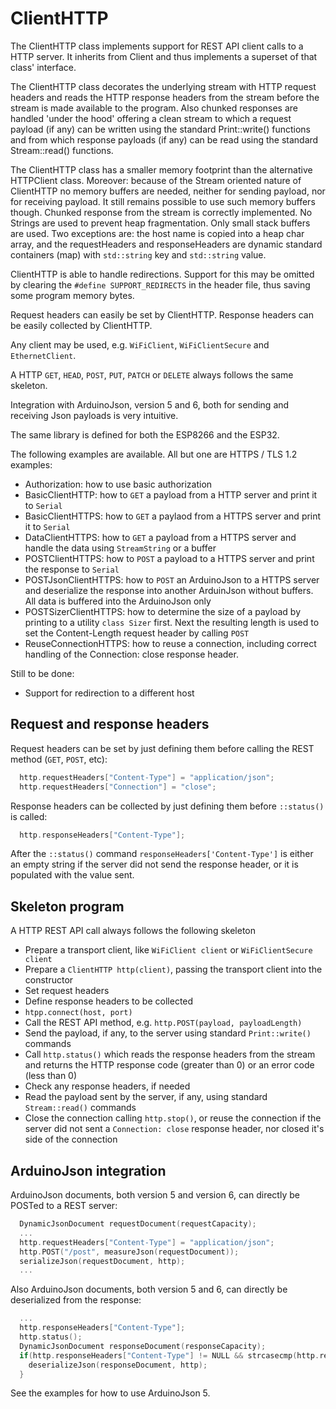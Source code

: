# ClientHTTP
The ClientHTTP class implements support for REST API client calls to a HTTP server. It inherits from Client and thus implements a superset of that class' interface.

The ClientHTTP class decorates the underlying stream with HTTP request headers and reads the HTTP response headers from the stream before the stream is made available to the program. Also chunked responses are handled 'under the hood' offering a clean stream to which a request payload (if any) can be written using the standard Print::write() functions and from which response payloads (if any) can be read using the standard Stream::read() functions.

The ClientHTTP class has a smaller memory footprint than the alternative HTTPClient class. Moreover: because of the Stream oriented nature of ClientHTTP no memory buffers are needed, neither for sending payload, nor for receiving payload. It still remains possible to use such memory buffers though. Chunked response from the stream is correctly implemented.
No Strings are used to prevent heap fragmentation. Only small stack buffers are used. Two exceptions are: the host name is copied into a heap char array, and the requestHeaders and responseHeaders are dynamic standard containers (map) with `std::string` key and `std::string` value.

ClientHTTP is able to handle redirections. Support for this may be omitted by clearing the `#define SUPPORT_REDIRECTS` in the header file, thus saving some program memory bytes.

Request headers can easily be set by ClientHTTP. Response headers can be easily collected by
ClientHTTP.

Any client may be used, e.g. `WiFiClient`, `WiFiClientSecure` and `EthernetClient`.

A HTTP `GET`, `HEAD`, `POST`, `PUT`, `PATCH` or `DELETE` always follows the same skeleton.

Integration with ArduinoJson, version 5 and 6, both for sending and receiving Json payloads is very intuitive.

The same library is defined for both the ESP8266 and the ESP32.

The following examples are available. All but one are HTTPS / TLS 1.2 examples:
- Authorization: how to use basic authorization
- BasicClientHTTP: how to `GET` a payload from a HTTP server and print it to `Serial`
- BasicClientHTTPS: how to `GET` a paylaod from a HTTPS server and print it to `Serial`
- DataClientHTTPS: how to `GET` a payload from a HTTPS server and handle the data using `StreamString` or a buffer
- POSTClientHTTPS: how to `POST` a payload to a HTTPS server and print the response to `Serial`
- POSTJsonClientHTTPS: how to `POST` an ArduinoJson to a HTTPS server and deserialize the response into another ArduinJson without buffers. All data is buffered into the ArduinoJson only
- POSTSizerClientHTTPS: how to determine the size of a payload by printing to a utility `class Sizer` first. Next the resulting length is used to set the Content-Length request header by calling `POST`
- ReuseConnectionHTTPS: how to reuse a connection, including correct handling of the Connection: close response header.

Still to be done:
- Support for redirection to a different host

## Request and response headers
Request headers can be set by just defining them before calling the REST method (`GET`, `POST`, etc):
```cpp
  http.requestHeaders["Content-Type"] = "application/json";
  http.requestHeaders["Connection"] = "close";
```
Response headers can be collected by just defining them before `::status()` is called:
```cpp
  http.responseHeaders["Content-Type"];
```
After the `::status()` command `responseHeaders['Content-Type']` is either an empty string if the server did not send the response header, or it is populated with the value sent.

## Skeleton program
A HTTP REST API call always follows the following skeleton
- Prepare a transport client, like `WiFiClient client` or `WiFiClientSecure client`
- Prepare a `ClientHTTP http(client)`, passing the transport client into the constructor
- Set request headers
- Define response headers to be collected
- `htpp.connect(host, port)`
- Call the REST API method, e.g. `http.POST(payload, payloadLength)`
- Send the payload, if any, to the server using standard `Print::write()` commands
- Call `http.status()` which reads the response headers from the stream and returns the HTTP response code (greater than 0) or an error code (less than 0)
- Check any response headers, if needed
- Read the payload sent by the server, if any, using standard `Stream::read()` commands
- Close the connection calling `http.stop()`, or reuse the connection if the server did not sent a `Connection: close` response header, nor closed it's side of the connection

## ArduinoJson integration
ArduinoJson documents, both version 5 and version 6, can directly be POSTed to a REST server:

```cpp
  DynamicJsonDocument requestDocument(requestCapacity);
  ...
  http.requestHeaders["Content-Type"] = "application/json";
  http.POST("/post", measureJson(requestDocument));
  serializeJson(requestDocument, http);
  ...
```
Also ArduinoJson documents, both version 5 and 6, can directly be deserialized from the response:
```cpp
  ...
  http.responseHeaders["Content-Type"];
  http.status();
  DynamicJsonDocument responseDocument(responseCapacity);
  if(http.responseHeaders["Content-Type"] != NULL && strcasecmp(http.responseHeaders["Content-Type"], "application/json") == 0) {
    deserializeJson(responseDocument, http);
  }
```
See the examples for how to use ArduinoJson 5.


